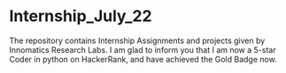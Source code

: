 # Internship_July_22
The repository contains Internship Assignments and projects given by Innomatics Research Labs.
I am glad to inform you that I am now a 5-star Coder in python on HackerRank, and have achieved the Gold Badge now.

